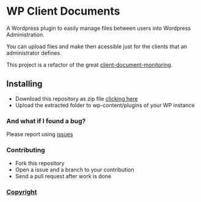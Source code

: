 # WP Client Documents

A Wordpress plugin to easily manage files between users into Wordpress Administration.

You can upload files and make then acessible just for the clients that an administrator defines.

This project is a refactor of the great [client-document-monitoring](http://https://github.com/hiteshjoshi/client-document-monitoring).


## Installing

* Download this repository as zip file [clicking here](https://github.com/jnettome/wp-client-documents/archive/master.zip)
* Upload the extracted folder to wp-content/plugins of your WP instance


### And what if I found a bug?

Please report using [issues](https://github.com/jnettome/wp-client-documents/issues)

### Contributing

* Fork this repository
* Open a issue and a branch to your contribution
* Send a pull request after work is done

### [Copyright](https://raw.githubusercontent.com/jnettome/wp-client-documents/master/LICENSE)